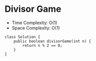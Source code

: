 # Divisor Game

- Time Complexity: O(1)
- Space Complexity: O(1)

```
class Solution {
    public boolean divisorGame(int n) {
        return n % 2 == 0;
    }
}
```
